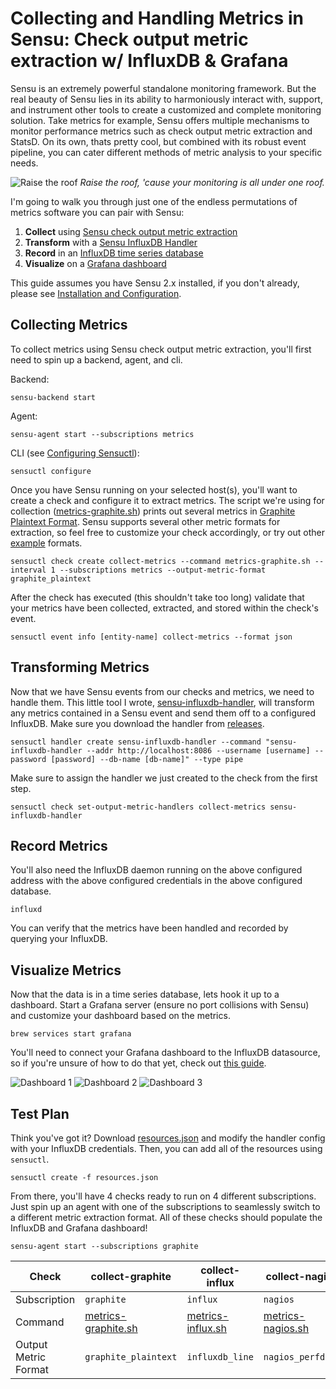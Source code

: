 # Collecting and Handling Metrics in Sensu: Check output metric extraction w/ InfluxDB & Grafana

Sensu is an extremely powerful standalone monitoring framework. But the real
beauty of Sensu lies in its ability to harmoniously interact with, support, and
instrument other tools to create a customized and complete monitoring solution.
Take metrics for example, Sensu offers multiple mechanisms to monitor
performance metrics such as check output metric extraction and StatsD. On its
own, thats pretty cool, but combined with its robust event pipeline, you can
cater different methods of metric analysis to your specific needs.

![Raise the roof](https://media.giphy.com/media/i79P9wUfnmPyo/giphy.gif)
*Raise the roof, 'cause your monitoring is all under one roof.*

I'm going to walk you through just one of the endless permutations of metrics
software you can pair with Sensu:
1. **Collect** using [Sensu check output metric extraction][1]
2. **Transform** with a [Sensu InfluxDB Handler][2]
3. **Record** in an [InfluxDB time series database][3]
4. **Visualize** on a [Grafana dashboard][4]

This guide assumes you have Sensu 2.x installed, if you don't already, please
see [Installation and Configuration][5].

## Collecting Metrics
To collect metrics using Sensu check output metric extraction, you'll first need
to spin up a backend, agent, and cli.

Backend:
```
sensu-backend start
```

Agent:
```
sensu-agent start --subscriptions metrics
```

CLI (see [Configuring Sensuctl][6]):
```
sensuctl configure
```

Once you have Sensu running on your selected host(s), you'll want to create a
check and configure it to extract metrics. The script we're using for collection
([metrics-graphite.sh][7]) prints out several metrics in [Graphite Plaintext Format][8].
Sensu supports several other metric formats for extraction, so feel free to
customize your check accordingly, or try out other [example][9] formats.
```
sensuctl check create collect-metrics --command metrics-graphite.sh --interval 1 --subscriptions metrics --output-metric-format graphite_plaintext
```

After the check has executed (this shouldn't take too long) validate that your
metrics have been collected, extracted, and stored within the check's event.
```
sensuctl event info [entity-name] collect-metrics --format json
```

## Transforming Metrics
Now that we have Sensu events from our checks and metrics, we need to handle
them. This little tool I wrote, [sensu-influxdb-handler][2], will transform any
metrics contained in a Sensu event and send them off to a configured InfluxDB.
Make sure you download the handler from [releases][10].
```
sensuctl handler create sensu-influxdb-handler --command "sensu-influxdb-handler --addr http://localhost:8086 --username [username] --password [password] --db-name [db-name]" --type pipe
```

Make sure to assign the handler we just created to the check from the first step.
```
sensuctl check set-output-metric-handlers collect-metrics sensu-influxdb-handler
```

## Record Metrics
You'll also need the InfluxDB daemon running on the above configured address
with the above configured credentials in the above configured database.
```
influxd
```

You can verify that the metrics have been handled and recorded by querying your
InfluxDB.

## Visualize Metrics
Now that the data is in a time series database, lets hook it up to a dashboard.
Start a Grafana server (ensure no port collisions with Sensu) and customize your
dashboard based on the metrics.
```
brew services start grafana
```

You'll need to connect your Grafana dashboard to the InfluxDB datasource, so if
you're unsure of how to do that yet, check out [this guide][11].

![Dashboard 1](../dashboard1.png)
![Dashboard 2](../dashboard2.png)
![Dashboard 3](../dashboard3.png)

## Test Plan

Think you've got it? Download [resources.json][12] and modify the handler config
with your InfluxDB credentials. Then, you can add all of the resources using
`sensuctl`.
```
sensuctl create -f resources.json
```

From there, you'll have 4 checks ready to run on 4 different subscriptions.
Just spin up an agent with one of the subscriptions to seamlessly switch to
a different metric extraction format. All of these checks should populate the
InfluxDB and Grafana dashboard!
```
sensu-agent start --subscriptions graphite
```

| Check | collect-graphite | collect-influx | collect-nagios | collect-opentsdb |
| ----- | ---------------- | -------------- | -------------- | ---------------- |
| Subscription | `graphite` | `influx` | `nagios` | `opentsdb` |
| Command | [metrics-graphite.sh][7] | [metrics-influx.sh][13] | [metrics-nagios.sh][14] | [metrics-opentsdb.sh][15] |
| Output Metric Format | `graphite_plaintext` | `influxdb_line` | `nagios_perfdata` | `opentsdb_line` |

[1]: https://docs.sensu.io/sensu-core/2.0/guides/extract-metrics-with-checks/
[2]: https://github.com/nikkiki/sensu-influxdb-handler
[3]: https://github.com/influxdata/influxdb
[4]: https://github.com/grafana/grafana/
[5]: https://docs.sensu.io/sensu-core/2.0/getting-started/installation-and-configuration/
[6]: https://docs.sensu.io/sensu-core/2.0/getting-started/configuring-sensuctl/
[7]: https://github.com/nikkiki/sensu-influxdb-handler/blob/master/examples/metrics-graphite.sh
[8]: http://graphite.readthedocs.io/en/latest/feeding-carbon.html
[9]: https://github.com/nikkiki/sensu-influxdb-handler/tree/master/examples
[10]: https://github.com/nikkiki/sensu-influxdb-handler/releases
[11]: http://docs.grafana.org/features/datasources/influxdb/
[12]: ../resources.json
[13]: https://github.com/nikkiki/sensu-influxdb-handler/blob/master/examples/metrics-influx.sh
[14]: https://github.com/nikkiki/sensu-influxdb-handler/blob/master/examples/metrics-nagios.sh
[15]: https://github.com/nikkiki/sensu-influxdb-handler/blob/master/examples/metrics-opentsdb.sh
